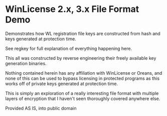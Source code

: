 # WinLicense 2.x, 3.x File Format Demo

Demonstrates how WL registration file keys are constructed from hash and keys generated at protection time.

See regkey for full explanation of everything happening here.

This all was constructed by reverse engineering their freely available key generation binaries.

Nothing contained herein has any affiliation with WinLicense or Oreans, and none of this can be used to bypass licensing in protected programs as this works off of private keys generated at protection time.

This is simply an exploration of a really interesting file format with multiple layers of encryption that I haven't seen thoroughly covered anywhere else.

Provided AS IS, into public domain
